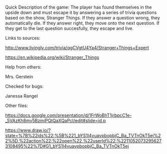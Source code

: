 Quick Description of the game:
The player has found themselves in the upside down and must escape it by answering a series of trivia questions based on the show, Stranger Things.
If they answer a question wrong, they automatically die. If they answer right, they move onto the next question. If they get to the last question succesfully, they escape and live.

Links to sources:

http://www.livingly.com/trivia/qgCVgtU4Ya4/Stranger+Things+Expert

https://en.wikipedia.org/wiki/Stranger_Things

Help from others:

Mrs. Gerstein

Checked for bugs:

Janessa Rangel

Other files:

https://docs.google.com/presentation/d/1FrWoBhT1jrbpcC1e-_5VAzKh8mv5BzmiPQtQaXQaPcI/edit#slide=id.p

https://www.draw.io/?state=%7B%22ids%22:%5B%221_bYS1I4vuavpbopbjC_Ba_TVTnOkT5ej%22%5D,%22action%22:%22open%22,%22userId%22:%22110520732956273108495%22%7D#G1_bYS1I4vuavpbopbjC_Ba_TVTnOkT5ej


